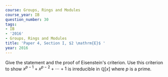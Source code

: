 ```yaml
---
course: Groups, Rings and Modules
course_year: IB
question_number: 30
tags:
- IB
- '2016'
- Groups, Rings and Modules
title: 'Paper 4, Section I, $2 \mathrm{E}$ '
year: 2016
---
```




Give the statement and the proof of Eisenstein's criterion. Use this criterion to show $x^{p-1}+x^{p-2}+\cdots+1$ is irreducible in $\mathbb{Q}[x]$ where $p$ is a prime.